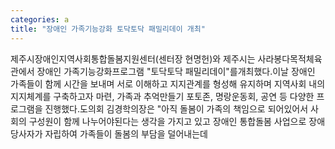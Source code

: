 ```yaml
---
categories: a
title: "장애인 가족기능강화 토닥토닥 패밀리데이 개최"
---
```

제주시장애인지역사회통합돌봄지원센터(센터장 현명헌)와 제주시는 사라봉다목적체육관에서 장애인 가족기능강화프로그램 "토닥토닥 패밀리데이"를개최했다.이날 장애인 가족들이 함께 시간을 보내며 서로 이해하고 지지관계를 형성해 유지하며 지역사회 내의 지지체계를 구축하고자 마련, 가족과 추억만들기 포토존, 명랑운동회, 공연 등 다양한 프로그램을 진행했다.도의회 김경학의장은 "아직 돌봄이 가족의 책임으로 되어있어서 사회의 구성원이 함께 나누어야된다는 생각을 가지고 있고 장애인 통합돌봄 사업으로 장애당사자가 자립하여 가족들이 돌봄의 부담을 덜어내는데
